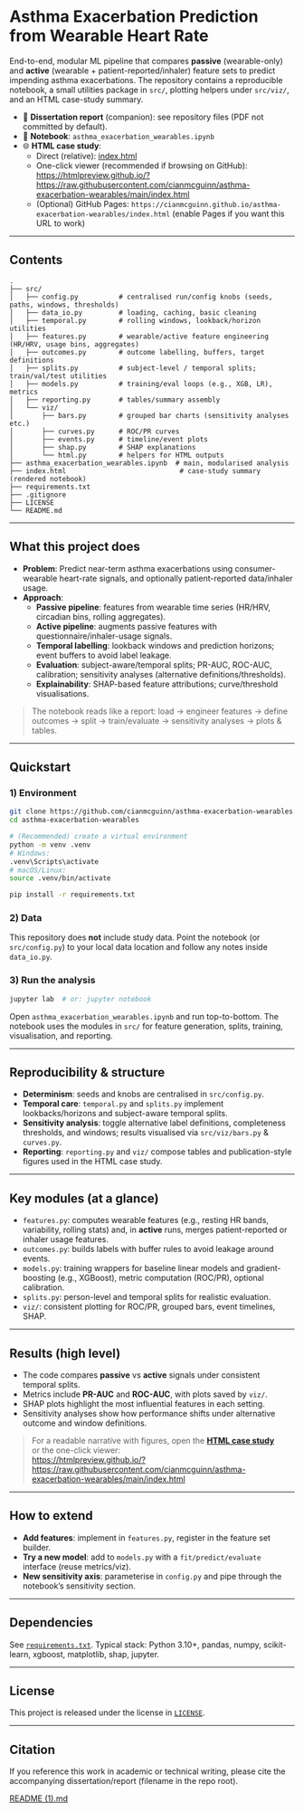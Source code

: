 # Asthma Exacerbation Prediction from Wearable Heart Rate

End-to-end, modular ML pipeline that compares **passive** (wearable-only) and **active** (wearable + patient-reported/inhaler) feature sets to predict impending asthma exacerbations. The repository contains a reproducible notebook, a small utilities package in `src/`, plotting helpers under `src/viz/`, and an HTML case-study summary.

- 📄 **Dissertation report** (companion): see repository files (PDF not committed by default).
- 🧪 **Notebook**: `asthma_exacerbation_wearables.ipynb`
- 🌐 **HTML case study**:
  - Direct (relative): [index.html](index.html)
  - One-click viewer (recommended if browsing on GitHub):  
    https://htmlpreview.github.io/?https://raw.githubusercontent.com/cianmcguinn/asthma-exacerbation-wearables/main/index.html  
  - (Optional) GitHub Pages: `https://cianmcguinn.github.io/asthma-exacerbation-wearables/index.html` (enable Pages if you want this URL to work)

---

## Contents

```
.
├── src/
│   ├── config.py          # centralised run/config knobs (seeds, paths, windows, thresholds)
│   ├── data_io.py         # loading, caching, basic cleaning
│   ├── temporal.py        # rolling windows, lookback/horizon utilities
│   ├── features.py        # wearable/active feature engineering (HR/HRV, usage bins, aggregates)
│   ├── outcomes.py        # outcome labelling, buffers, target definitions
│   ├── splits.py          # subject-level / temporal splits; train/val/test utilities
│   ├── models.py          # training/eval loops (e.g., XGB, LR), metrics
│   ├── reporting.py       # tables/summary assembly
│   └── viz/
│       ├── bars.py        # grouped bar charts (sensitivity analyses etc.)
│       ├── curves.py      # ROC/PR curves
│       ├── events.py      # timeline/event plots
│       ├── shap.py        # SHAP explanations
│       └── html.py        # helpers for HTML outputs
├── asthma_exacerbation_wearables.ipynb  # main, modularised analysis
├── index.html                            # case-study summary (rendered notebook)
├── requirements.txt
├── .gitignore
├── LICENSE
└── README.md
```

---

## What this project does

- **Problem**: Predict near-term asthma exacerbations using consumer-wearable heart-rate signals, and optionally patient-reported data/inhaler usage.
- **Approach**:
  - **Passive pipeline**: features from wearable time series (HR/HRV, circadian bins, rolling aggregates).
  - **Active pipeline**: augments passive features with questionnaire/inhaler-usage signals.
  - **Temporal labelling**: lookback windows and prediction horizons; event buffers to avoid label leakage.
  - **Evaluation**: subject-aware/temporal splits; PR-AUC, ROC-AUC, calibration; sensitivity analyses (alternative definitions/thresholds).
  - **Explainability**: SHAP-based feature attributions; curve/threshold visualisations.

> The notebook reads like a report: load → engineer features → define outcomes → split → train/evaluate → sensitivity analyses → plots & tables.

---

## Quickstart

### 1) Environment
```bash
git clone https://github.com/cianmcguinn/asthma-exacerbation-wearables.git
cd asthma-exacerbation-wearables

# (Recommended) create a virtual environment
python -m venv .venv
# Windows:
.venv\Scripts\activate
# macOS/Linux:
source .venv/bin/activate

pip install -r requirements.txt
```

### 2) Data
This repository does **not** include study data. Point the notebook (or `src/config.py`) to your local data location and follow any notes inside `data_io.py`.

### 3) Run the analysis
```bash
jupyter lab  # or: jupyter notebook
```
Open `asthma_exacerbation_wearables.ipynb` and run top-to-bottom. The notebook uses the modules in `src/` for feature generation, splits, training, visualisation, and reporting.

---

## Reproducibility & structure

- **Determinism**: seeds and knobs are centralised in `src/config.py`.
- **Temporal care**: `temporal.py` and `splits.py` implement lookbacks/horizons and subject-aware temporal splits.
- **Sensitivity analysis**: toggle alternative label definitions, completeness thresholds, and windows; results visualised via `src/viz/bars.py` & `curves.py`.
- **Reporting**: `reporting.py` and `viz/` compose tables and publication-style figures used in the HTML case study.

---

## Key modules (at a glance)

- `features.py`: computes wearable features (e.g., resting HR bands, variability, rolling stats) and, in **active** runs, merges patient-reported or inhaler usage features.
- `outcomes.py`: builds labels with buffer rules to avoid leakage around events.
- `models.py`: training wrappers for baseline linear models and gradient-boosting (e.g., XGBoost), metric computation (ROC/PR), optional calibration.
- `splits.py`: person-level and temporal splits for realistic evaluation.
- `viz/`: consistent plotting for ROC/PR, grouped bars, event timelines, SHAP.

---

## Results (high level)

- The code compares **passive** vs **active** signals under consistent temporal splits.
- Metrics include **PR-AUC** and **ROC-AUC**, with plots saved by `viz/`.
- SHAP plots highlight the most influential features in each setting.
- Sensitivity analyses show how performance shifts under alternative outcome and window definitions.

> For a readable narrative with figures, open the **[HTML case study](index.html)**  
> or the one-click viewer:  
> https://htmlpreview.github.io/?https://raw.githubusercontent.com/cianmcguinn/asthma-exacerbation-wearables/main/index.html

---

## How to extend

- **Add features**: implement in `features.py`, register in the feature set builder.
- **Try a new model**: add to `models.py` with a `fit/predict/evaluate` interface (reuse metrics/viz).
- **New sensitivity axis**: parameterise in `config.py` and pipe through the notebook’s sensitivity section.

---

## Dependencies

See [`requirements.txt`](requirements.txt). Typical stack: Python 3.10+, pandas, numpy, scikit-learn, xgboost, matplotlib, shap, jupyter.

---

## License

This project is released under the license in [`LICENSE`](LICENSE).

---

## Citation

If you reference this work in academic or technical writing, please cite the accompanying dissertation/report (filename in the repo root).

[README (1).md](https://github.com/user-attachments/files/23053117/README.1.md)

